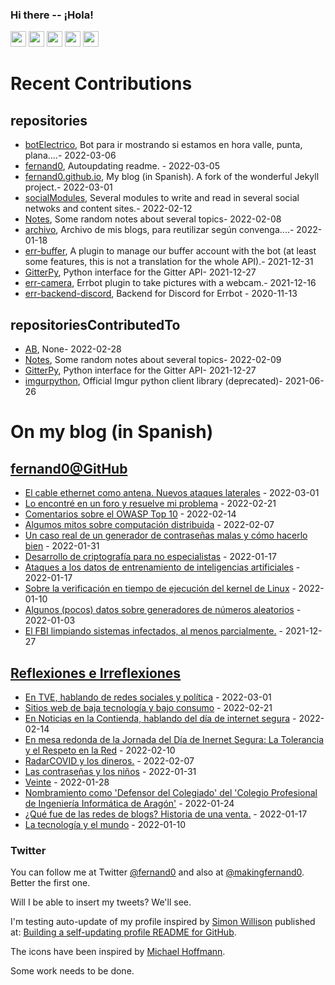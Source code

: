 ### Hi there -- ¡Hola!

<a href="mailto:ftricas@unizar.es" title="e-mail"><i class="svg-icon email"></i></a> 
<a href="https://www.linkedin.com/in/fernand0" title="My LinkedIn//Mi LinkedIn"><img src="https://img.shields.io/badge/linkedin-%230077B5.svg?&style=for-the-badge&logo=linkedin&logoColor=white" height=25></a> 
<a href="https://www.twitter.com/fernand0" title="My Twitter//Mi Twitter"><img src="https://img.shields.io/badge/twitter-%231DA1F2.svg?&style=for-the-badge&logo=twitter&logoColor=white" height=25></i></a> 
<a href="https://mastodon.social/@fernand0" title="My Mastodon//Mi Mastodon"><img src="https://img.shields.io/static/v1?label=Mastodon&message=Social&color=blue" height=25></i></a> 
<a href="https://flickr.com/fernand0"><img src="https://img.shields.io/static/v1?label=Flickr&message=Images&color=blue" height=25></a>
<a href="https://dev.to/fernand0"><img src="https://img.shields.io/badge/DEV.TO-%230A0A0A.svg?&style=for-the-badge&logo=dev-dot-to&logoColor=white" height=25></a>

# Recent Contributions
<!-- recent_releases starts -->


## repositories
* [botElectrico](https://github.com/fernand0/botElectrico),  Bot para ir mostrando si estamos en hora valle, punta, plana....- 2022-03-06
* [fernand0](https://github.com/fernand0/fernand0),  Autoupdating readme. - 2022-03-05
* [fernand0.github.io](https://github.com/fernand0/fernand0.github.io),  My blog (in Spanish). A fork of the wonderful Jekyll project.- 2022-03-01
* [socialModules](https://github.com/fernand0/socialModules),  Several modules to write and read in several social netwoks and content sites.- 2022-02-12
* [Notes](https://github.com/fernand0/Notes),  Some random notes about several topics- 2022-02-08
* [archivo](https://github.com/fernand0/archivo),  Archivo de mis blogs, para reutilizar según convenga....- 2022-01-18
* [err-buffer](https://github.com/fernand0/err-buffer),  A plugin to manage our buffer account with the bot (at least some features, this is not a translation for the whole API).- 2021-12-31
* [GitterPy](https://github.com/fernand0/GitterPy),  Python interface for the Gitter API- 2021-12-27
* [err-camera](https://github.com/fernand0/err-camera),  Errbot plugin to take pictures with a webcam.- 2021-12-16
* [err-backend-discord](https://github.com/fernand0/err-backend-discord),  Backend for Discord for Errbot - 2020-11-13

## repositoriesContributedTo
* [AB](https://github.com/simber72/AB),  None- 2022-02-28
* [Notes](https://github.com/jgbarah/Notes),  Some random notes about several topics- 2022-02-09
* [GitterPy](https://github.com/myusko/GitterPy),  Python interface for the Gitter API- 2021-12-27
* [imgurpython](https://github.com/Imgur/imgurpython),  Official Imgur python client library (deprecated)- 2021-06-26
<!-- recent_releases ends -->

# On my blog (in Spanish)

<!-- blog starts -->


## [fernand0@GitHub](https://fernand0.github.io/)
* [El cable ethernet como antena. Nuevos ataques laterales](http://fernand0.github.io/conexiones-ethernet/) - 2022-03-01
* [Lo encontré en un foro y resuelve mi problema](http://fernand0.github.io/copiar-codigo-internet/) - 2022-02-21
* [Comentarios sobre el OWASP Top 10](http://fernand0.github.io/comentarios-sobre-owasp-10/) - 2022-02-14
* [Algumos mitos sobre computación distribuida](http://fernand0.github.io/falacias-computacion-distribuida/) - 2022-02-07
* [Un caso real de un generador de contraseñas malas y cómo hacerlo bien](http://fernand0.github.io/generador-claves-kaspersky/) - 2022-01-31
* [Desarrollo de criptografía para no especialistas](http://fernand0.github.io/desarrollar-criptografia/) - 2022-01-17
* [Ataques a los datos de entrenamiento de inteligencias artificiales](http://fernand0.github.io/envenenamiento-datos-IA/) - 2022-01-17
* [Sobre la verificación en tiempo de ejecución del kernel de Linux](http://fernand0.github.io/verificacion-ejecucion/) - 2022-01-10
* [Algunos (pocos) datos sobre generadores de números aleatorios](http://fernand0.github.io/evolucion-generadores-aleatorios/) - 2022-01-03
* [El FBI limpiando sistemas infectados, al menos parcialmente.](http://fernand0.github.io/limpiando-internet/) - 2021-12-27

## [Reflexiones e Irreflexiones](http://fernand0.blogalia.com/)
* [En TVE, hablando de redes sociales y pol&#237;tica](http://fernand0.blogalia.com//historias/78513) - 2022-03-01
* [Sitios web de baja tecnolog&#237;a y bajo consumo](http://fernand0.blogalia.com//historias/78511) - 2022-02-21
* [En Noticias en la Contienda, hablando del d&#237;a de internet segura](http://fernand0.blogalia.com//historias/78509) - 2022-02-14
* [En mesa redonda de la Jornada del D&#237;a de Inernet Segura: La Tolerancia y el Respeto en la Red](http://fernand0.blogalia.com//historias/78507) - 2022-02-10
* [RadarCOVID y los dineros.](http://fernand0.blogalia.com//historias/78506) - 2022-02-07
* [Las contrase&#241;as y los ni&#241;os](http://fernand0.blogalia.com//historias/78504) - 2022-01-31
* [Veinte](http://fernand0.blogalia.com//historias/78503) - 2022-01-28
* [Nombramiento como 'Defensor del Colegiado' del 'Colegio Profesional de Ingenier&#237;a Inform&#225;tica de Arag&#243;n'](http://fernand0.blogalia.com//historias/78501) - 2022-01-24
* [&#191;Qu&#233; fue de las redes de blogs? Historia de una venta.](http://fernand0.blogalia.com//historias/78499) - 2022-01-17
* [La tecnolog&#237;a y el mundo](http://fernand0.blogalia.com//historias/78495) - 2022-01-10
<!-- blog ends -->

### Twitter 

You can follow me at Twitter [@fernand0](https://twitter.com/fernand0) and also at [@makingfernand0](https://twitter.com/fernand0). Better the first one.

Will I be able to insert my tweets? We'll see.

I'm testing auto-update of my profile inspired by [Simon Willison](https://simonwillison.net/) published at: [Building a self-updating profile README for GitHub](https://simonwillison.net/2020/Jul/10/self-updating-profile-readme/).

The icons have been inspired by [Michael Hoffmann](https://www.mokkapps.de/).

Some work needs to be done.

<!--
**fernand0/fernand0** is a ✨ _special_ ✨ repository because its `README.md` (this file) appears on your GitHub profile.

Here are some ideas to get you started:

- 🔭 I’m currently working on ...
- 🌱 I’m currently learning ...
- 👯 I’m looking to collaborate on ...
- 🤔 I’m looking for help with ...
- 💬 Ask me about ...
- 📫 How to reach me: ...
- 😄 Pronouns: ...
- ⚡ Fun fact: ...
-->
